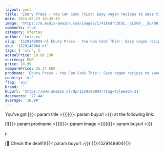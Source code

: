 ```yaml
---
layout: post
title: 'Ebury Press - You Can Cook This!: Easy vegan recipes to save time  money and waste'
date: 2024-08-23 10:45:19
image: 'https://m.media-amazon.com/images/I/41AKdrCQCVL._SL500_._SL400_.jpg'
comments: true
category: ofertas
author: 'tole.es'
slug: '1529148804-nl Ebury Press - You Can Cook This!: Easy vegan recipes to...'
sku: '1529148804-nl'
tags: [ '🇳🇱', ]
actualPrice: 18.99 EUR
currency: EUR
price: 18.99
comparePrice: 26.17 EUR
prodname: 'Ebury Press - You Can Cook This!: Easy vegan recipes to save time  money and waste'
country: 'nl'
flag: '🇳🇱'
brand: ''
buyurl: 'https://www.amazon.nl/dp/1529148804/?tag=tolees0b-21'
descuento: '27.44'
average: '18.99'
---
```


You've got [{{< param title >}}]({{< param buyurl >}}) at the following link:

[![{{< param prodname >}}]({{< param image >}})]({{< param buyurl >}})

ℹ️:


[🛒 Check the deal!!]({{< param buyurl >}})
{{<world>}}1529148804{{</world>}}
